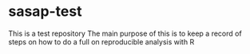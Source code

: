 # sasap-test
This is a test repository
The main purpose of this is to keep a record of steps on how to do a full on reproducible analysis with R
